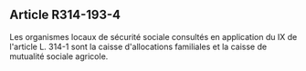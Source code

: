 ## Article R314-193-4

Les organismes locaux de sécurité sociale consultés en application du IX de l'article L. 314-1 sont la caisse
d'allocations familiales et la caisse de mutualité sociale agricole.

